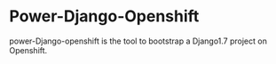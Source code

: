 Power-Django-Openshift
======================

power-Django-openshift is the tool to bootstrap a Django1.7 project on Openshift.
